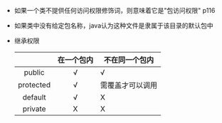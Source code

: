 - 如果一个类不提供任何访问权限修饰词，则意味着它是"包访问权限" p116

- 如果类中没有给定包名称，java认为这种文件是隶属于该目录的默认包中

- 继承权限
  
  |           | 在一个包内 | 不在同一个包内  |
  |:---------:|:-----:| -------- |
  | public    | √     | √        |
  | protected | √     | 需覆盖才可以调用 |
  | default   | √     | X        |
  | private   | X     | X        |
  
  
